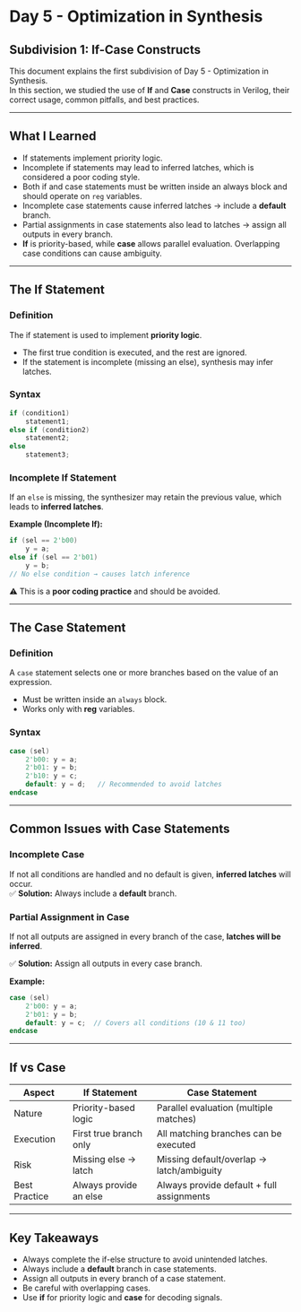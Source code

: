 # Day 5 - Optimization in Synthesis
## Subdivision 1: If-Case Constructs

This document explains the first subdivision of Day 5 - Optimization in Synthesis.  
In this section, we studied the use of **If** and **Case** constructs in Verilog, their correct usage, common pitfalls, and best practices.

---

## What I Learned
- If statements implement priority logic.  
- Incomplete if statements may lead to inferred latches, which is considered a poor coding style.  
- Both if and case statements must be written inside an always block and should operate on `reg` variables.  
- Incomplete case statements cause inferred latches → include a **default** branch.  
- Partial assignments in case statements also lead to latches → assign all outputs in every branch.  
- **If** is priority-based, while **case** allows parallel evaluation. Overlapping case conditions can cause ambiguity.  

---

## The If Statement

### Definition
The if statement is used to implement **priority logic**.  
- The first true condition is executed, and the rest are ignored.  
- If the statement is incomplete (missing an else), synthesis may infer latches.  

### Syntax
```verilog
if (condition1)
    statement1;
else if (condition2)
    statement2;
else
    statement3;
```

### Incomplete If Statement
If an `else` is missing, the synthesizer may retain the previous value, which leads to **inferred latches**.  

**Example (Incomplete If):**
```verilog
if (sel == 2'b00)
    y = a;
else if (sel == 2'b01)
    y = b;
// No else condition → causes latch inference
```

⚠️ This is a **poor coding practice** and should be avoided.  

---

## The Case Statement

### Definition
A `case` statement selects one or more branches based on the value of an expression.  
- Must be written inside an `always` block.  
- Works only with **reg** variables.  

### Syntax
```verilog
case (sel)
    2'b00: y = a;
    2'b01: y = b;
    2'b10: y = c;
    default: y = d;   // Recommended to avoid latches
endcase
```

---

## Common Issues with Case Statements

### Incomplete Case
If not all conditions are handled and no default is given, **inferred latches** will occur.  
✅ **Solution:** Always include a **default** branch.  

### Partial Assignment in Case
If not all outputs are assigned in every branch of the case, **latches will be inferred**.  

✅ **Solution:** Assign all outputs in every case branch.  

**Example:**
```verilog
case (sel)
    2'b00: y = a;
    2'b01: y = b;
    default: y = c;  // Covers all conditions (10 & 11 too)
endcase
```

---

## If vs Case

| Aspect       | If Statement             | Case Statement                           |
|--------------|--------------------------|------------------------------------------|
| Nature       | Priority-based logic     | Parallel evaluation (multiple matches)   |
| Execution    | First true branch only   | All matching branches can be executed    |
| Risk         | Missing else → latch     | Missing default/overlap → latch/ambiguity |
| Best Practice| Always provide an else   | Always provide default + full assignments |

---

## Key Takeaways
- Always complete the if-else structure to avoid unintended latches.  
- Always include a **default** branch in case statements.  
- Assign all outputs in every branch of a case statement.  
- Be careful with overlapping cases.  
- Use **if** for priority logic and **case** for decoding signals.  
